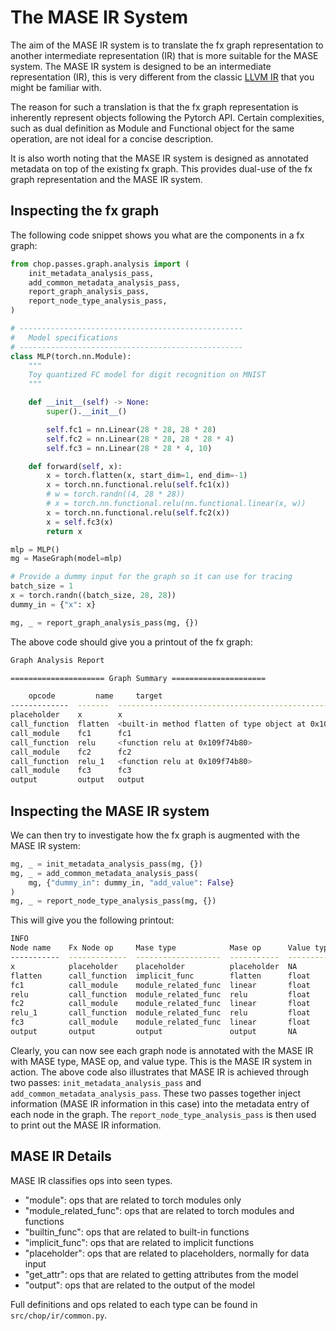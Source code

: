 # The MASE IR System

The aim of the MASE IR system is to translate the fx graph representation to another intermediate representation (IR) that is more suitable for the MASE system. The MASE IR system is designed to be an intermediate representation (IR), this is very different from the classic [LLVM IR](https://llvm.org/docs/LangRef.html) that you might be familiar with.

The reason for such a translation is that the fx graph representation is inherently represent objects following the Pytorch API. Certain complexities, such as dual definition as Module and Functional object for the same operation, are not ideal for a concise description.

It is also worth noting that the MASE IR system is designed as annotated metadata on top of the existing fx graph. This provides dual-use of the fx graph representation and the MASE IR system. 


## Inspecting the fx graph

The following code snippet shows you what are the components in a fx graph:

```python
from chop.passes.graph.analysis import (
    init_metadata_analysis_pass,
    add_common_metadata_analysis_pass,
    report_graph_analysis_pass,
    report_node_type_analysis_pass,
)

# --------------------------------------------------
#   Model specifications
# --------------------------------------------------
class MLP(torch.nn.Module):
    """
    Toy quantized FC model for digit recognition on MNIST
    """

    def __init__(self) -> None:
        super().__init__()

        self.fc1 = nn.Linear(28 * 28, 28 * 28)
        self.fc2 = nn.Linear(28 * 28, 28 * 28 * 4)
        self.fc3 = nn.Linear(28 * 28 * 4, 10)

    def forward(self, x):
        x = torch.flatten(x, start_dim=1, end_dim=-1)
        x = torch.nn.functional.relu(self.fc1(x))
        # w = torch.randn((4, 28 * 28))
        # x = torch.nn.functional.relu(nn.functional.linear(x, w))
        x = torch.nn.functional.relu(self.fc2(x))
        x = self.fc3(x)
        return x

mlp = MLP()
mg = MaseGraph(model=mlp)

# Provide a dummy input for the graph so it can use for tracing
batch_size = 1
x = torch.randn((batch_size, 28, 28))
dummy_in = {"x": x}

mg, _ = report_graph_analysis_pass(mg, {})
```

The above code should give you a printout of the fx graph:

```bash
Graph Analysis Report

===================== Graph Summary =====================

    opcode         name     target                                                   args        kwargs
-------------  -------  -------------------------------------------------------  ----------  -------------------------------
placeholder    x        x                                                        ()          {}
call_function  flatten  <built-in method flatten of type object at 0x10899b790>  (x,)        {'start_dim': 1, 'end_dim': -1}
call_module    fc1      fc1                                                      (flatten,)  {}
call_function  relu     <function relu at 0x109f74b80>                           (fc1,)      {'inplace': False}
call_module    fc2      fc2                                                      (relu,)     {}
call_function  relu_1   <function relu at 0x109f74b80>                           (fc2,)      {'inplace': False}
call_module    fc3      fc3                                                      (relu_1,)   {}
output         output   output                                                   (fc3,)      {}
```

## Inspecting the MASE IR system

We can then try to investigate how the fx graph is augmented with the MASE IR system:

```python
mg, _ = init_metadata_analysis_pass(mg, {})
mg, _ = add_common_metadata_analysis_pass(
    mg, {"dummy_in": dummy_in, "add_value": False}
)
mg, _ = report_node_type_analysis_pass(mg, {})

```

This will give you the following printout:

```bash
INFO
Node name    Fx Node op     Mase type            Mase op      Value type
-----------  -------------  -------------------  -----------  ------------
x            placeholder    placeholder          placeholder  NA
flatten      call_function  implicit_func        flatten      float
fc1          call_module    module_related_func  linear       float
relu         call_function  module_related_func  relu         float
fc2          call_module    module_related_func  linear       float
relu_1       call_function  module_related_func  relu         float
fc3          call_module    module_related_func  linear       float
output       output         output               output       NA
```

Clearly, you can now see each graph node is annotated with the MASE IR with MASE type, MASE op, and value type. This is the MASE IR system in action.
The above code also illustrates that MASE IR is achieved through two passes: `init_metadata_analysis_pass` and `add_common_metadata_analysis_pass`. These two passes together inject information (MASE IR information in this case) into the metadata entry of each node in the graph. The `report_node_type_analysis_pass` is then used to print out the MASE IR information.

## MASE IR Details

MASE IR classifies ops into seen types.

- "module": ops that are related to torch modules only
- "module_related_func": ops that are related to torch modules and functions
- "builtin_func": ops that are related to built-in functions
- "implicit_func": ops that are related to implicit functions
- "placeholder": ops that are related to placeholders, normally for data input
- "get_attr": ops that are related to getting attributes from the model
- "output": ops that are related to the output of the model

Full definitions and ops related to each type can be found in `src/chop/ir/common.py`.